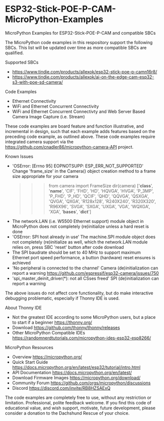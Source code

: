 # ESP32-Stick-POE-P-CAM-MicroPython-Examples
MicroPython Examples for ESP32-Stick-POE-P-CAM and compatible SBCs

The MicroPython code examples in this respository support the following SBCs.  This list will be updated over time as more compatible SBCs are qualified.

Supported SBCs
- https://www.tindie.com/products/allexok/esp32-stick-poe-p-camn16r8/
- https://www.tindie.com/products/allexok/ai-on-the-edge-cam-esp32-s3-with-poe-sd-camera/

Code Examples
- Ethernet Connectivity
- WiFi and Ethernet Concurrent Connectivity
- WiFi and Ethernet Concurrent Connectivty and Web Server Based Camera Image Capture (i.e. Stream)

These code examples are board feature and function illustrative, and incremental in design, such that each example adds features based on the preceding code example, as outlined above.  These code examples require integrated camera support via the https://github.com/cnadler86/micropython-camera-API project.

Known Issues
- 'OSError: [Errno 95] EOPNOTSUPP: ESP_ERR_NOT_SUPPORTED' Change 'frame_size' in the Camera() object creation method to a frame size appropriate for your camera
    >>> from camera import FrameSize
    >>> dir(camera)
    ['__class__', '__name__', 'CIF', 'FHD', 'HD', 'HQVGA', 'HVGA', 'P_3MP', 'P_FHD', 'P_HD', 'QCIF', 'QHD', 'QQVGA', 'QSXGA', 'QVGA', 'QXGA',
    'R128x128', 'R240X240', 'R320X320', 'R96X96', 'SVGA', 'SXGA', 'UXGA', 'VGA', 'WQXGA', 'XGA', '__bases__', '__dict__']
- The network.LAN (i.e. W5500 Ethernet support) module object in MicroPython does not completely (re)initialize unless a hard reset is done
- 'OSError: SPI host already in use' The machine.SPI module object does not completely (re)initialize as well, which the network.LAN module relies on, press SBC 'reset' button after code download
- The SPI baudrate should be set to 40 MHz to support maximum Ethernet port speed performance, a button (hardware) reset ensures is achieved
- 'No peripheral is connected to the channel' Camera (de)initialization can report a warning https://github.com/espressif/esp32-camera/issues/750
- 'spi_master_deinit_driver(*): not all CSses freed' SPI (de)initialization can report a warning

The above issues do not affect core functionality, but do make interactive debugging problematic, especially if Thonny IDE is used.

About Thonny IDE
- Not the greatest IDE according to some MicroPython users, but a place to start if a beginner https://thonny.org/
- Download https://github.com/thonny/thonny/releases
- Other MicroPython Compatible IDEs https://randomnerdtutorials.com/micropython-ides-esp32-esp8266/

MicroPython Resources
- Overview https://micropython.org/
- Quick Start Guide https://docs.micropython.org/en/latest/esp32/tutorial/intro.html
- API Documentation https://docs.micropython.org/en/latest/
- Download Firmware Images https://micropython.org/download/
- Community Forum https://github.com/orgs/micropython/discussions
- Discord https://discord.com/invite/RB8HZSAExQ

The code examples are completely free to use, without any restriction or limitation.  Professional, polite feedback welcome.  If you find this code of educational value, and wish support, motivate, future development, please consider a donation to the Dachshund Rescue of your choice.
